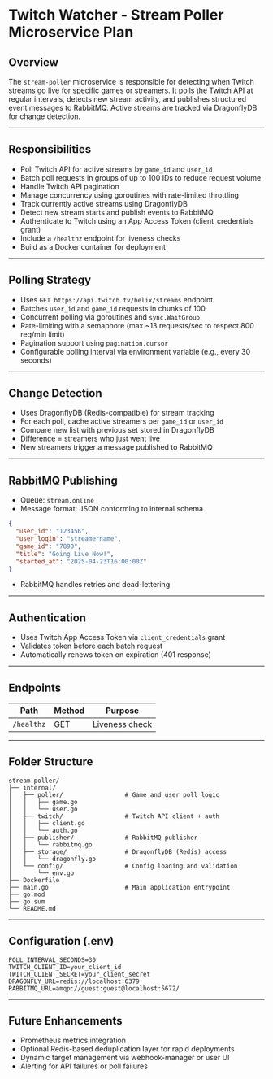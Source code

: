 # Twitch Watcher - Stream Poller Microservice Plan

## Overview
The `stream-poller` microservice is responsible for detecting when Twitch streams go live for specific games or streamers. It polls the Twitch API at regular intervals, detects new stream activity, and publishes structured event messages to RabbitMQ. Active streams are tracked via DragonflyDB for change detection.

---

## Responsibilities
- Poll Twitch API for active streams by `game_id` and `user_id`
- Batch poll requests in groups of up to 100 IDs to reduce request volume
- Handle Twitch API pagination
- Manage concurrency using goroutines with rate-limited throttling
- Track currently active streams using DragonflyDB
- Detect new stream starts and publish events to RabbitMQ
- Authenticate to Twitch using an App Access Token (client_credentials grant)
- Include a `/healthz` endpoint for liveness checks
- Build as a Docker container for deployment

---

## Polling Strategy
- Uses `GET https://api.twitch.tv/helix/streams` endpoint
- Batches `user_id` and `game_id` requests in chunks of 100
- Concurrent polling via goroutines and `sync.WaitGroup`
- Rate-limiting with a semaphore (max ~13 requests/sec to respect 800 req/min limit)
- Pagination support using `pagination.cursor`
- Configurable polling interval via environment variable (e.g., every 30 seconds)

---

## Change Detection
- Uses DragonflyDB (Redis-compatible) for stream tracking
- For each poll, cache active streamers per `game_id` or `user_id`
- Compare new list with previous set stored in DragonflyDB
- Difference = streamers who just went live
- New streamers trigger a message published to RabbitMQ

---

## RabbitMQ Publishing
- Queue: `stream.online`
- Message format: JSON conforming to internal schema
```json
{
  "user_id": "123456",
  "user_login": "streamername",
  "game_id": "7890",
  "title": "Going Live Now!",
  "started_at": "2025-04-23T16:00:00Z"
}
```
- RabbitMQ handles retries and dead-lettering

---

## Authentication
- Uses Twitch App Access Token via `client_credentials` grant
- Validates token before each batch request
- Automatically renews token on expiration (401 response)

---

## Endpoints
| Path       | Method | Purpose         |
|------------|--------|-----------------|
| `/healthz` | GET    | Liveness check  |

---

## Folder Structure
```
stream-poller/
├── internal/
│   ├── poller/                 # Game and user poll logic
│   │   ├── game.go
│   │   └── user.go
│   ├── twitch/                 # Twitch API client + auth
│   │   ├── client.go
│   │   └── auth.go
│   ├── publisher/              # RabbitMQ publisher
│   │   └── rabbitmq.go
│   ├── storage/                # DragonflyDB (Redis) access
│   │   └── dragonfly.go
│   └── config/                 # Config loading and validation
│       └── env.go
├── Dockerfile
├── main.go                     # Main application entrypoint
├── go.mod
├── go.sum
└── README.md
```

---

## Configuration (.env)
```env
POLL_INTERVAL_SECONDS=30
TWITCH_CLIENT_ID=your_client_id
TWITCH_CLIENT_SECRET=your_client_secret
DRAGONFLY_URL=redis://localhost:6379
RABBITMQ_URL=amqp://guest:guest@localhost:5672/
```

---

## Future Enhancements
- Prometheus metrics integration
- Optional Redis-based deduplication layer for rapid deployments
- Dynamic target management via webhook-manager or user UI
- Alerting for API failures or poll failures

